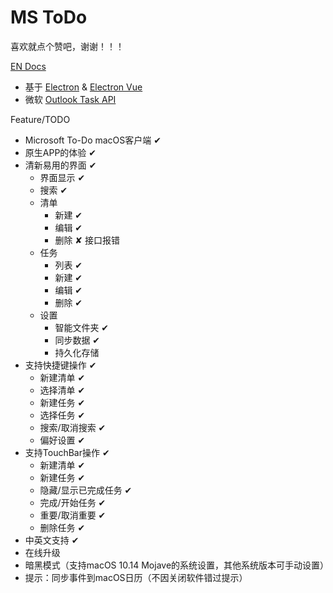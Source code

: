 # MS ToDo

喜欢就点个赞吧，谢谢！！！

[EN Docs](README_EN.md)

- 基于 [Electron](https://electronjs.org/) & [Electron Vue](https://simulatedgreg.gitbooks.io/electron-vue/)
- 微软 [Outlook Task API](https://docs.microsoft.com/en-us/previous-versions/office/office-365-api/api/version-2.0/task-rest-operations)

Feature/TODO

- Microsoft To-Do macOS客户端 ✔︎
- 原生APP的体验 ✔︎
- 清新易用的界面 ✔︎
  - 界面显示 ✔︎
  - 搜索  ✔︎
  - 清单
    - 新建 ✔︎
    - 编辑 ✔︎
    - 删除 ✘ 接口报错
  - 任务
    - 列表 ✔︎
    - 新建 ✔︎
    - 编辑 ✔︎
    - 删除 ✔︎
  - 设置
    - 智能文件夹  ✔︎
    - 同步数据 ✔︎
    - 持久化存储
- 支持快捷键操作 ✔︎
  - 新建清单 ✔︎
  - 选择清单 ✔︎
  - 新建任务 ✔︎
  - 选择任务 ✔︎
  - 搜索/取消搜索 ✔︎
  - 偏好设置 ✔︎
- 支持TouchBar操作 ✔︎
  - 新建清单 ✔︎
  - 新建任务 ✔︎
  - 隐藏/显示已完成任务 ✔︎
  - 完成/开始任务 ✔︎
  - 重要/取消重要 ✔︎
  - 删除任务 ✔︎
- 中英文支持 ✔︎
- 在线升级
- 暗黑模式（支持macOS 10.14 Mojave的系统设置，其他系统版本可手动设置）
- 提示：同步事件到macOS日历（不因关闭软件错过提示）
